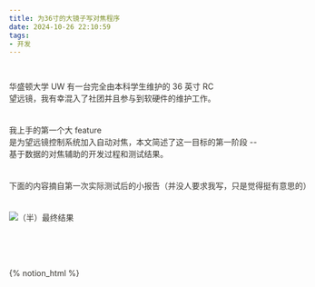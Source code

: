 ```yaml
---
title: 为36寸的大镜子写对焦程序
date: 2024-10-26 22:10:59
tags:
- 开发 
---
```


华盛顿大学 UW 有一台完全由本科学生维护的 36 英寸 RC 望远镜，我有幸混入了社团并且参与到软硬件的维护工作。

我上手的第一个大 feature 是为望远镜控制系统加入自动对焦，本文简述了这一目标的第一阶段 -- 基于数据的对焦辅助的开发过程和测试结果。

下面的内容摘自第一次实际测试后的小报告（并没人要求我写，只是觉得挺有意思的）

![（半）最终结果](cover.png)

<!-- more -->

{% notion_html %}
<html>
<head><meta http-equiv="Content-Type" content="text/html; charset=utf-8"/><title>Evora Autofocus Phase I: Focus assist</title><style>
	/* cspell:disable-file */
	/* webkit printing magic: print all background colors */
	html {
		-webkit-print-color-adjust: exact;
	}
	* {
		box-sizing: border-box;
		-webkit-print-color-adjust: exact;
	}
	
	html,
	body {
		margin: 0;
		padding: 0;
	}
	@media only screen {
		body {
			margin: 2em auto;
			max-width: 900px;
			color: rgb(55, 53, 47);
		}
	}
	
	body {
		line-height: 1.5;
		white-space: pre-wrap;
	}
	
	a,
	a.visited {
		color: inherit;
		text-decoration: underline;
	}
	
	.pdf-relative-link-path {
		font-size: 80%;
		color: #444;
	}
	
	h1,
	h2,
	h3 {
		letter-spacing: -0.01em;
		line-height: 1.2;
		font-weight: 600;
		margin-bottom: 0;
	}
	
	.page-title {
		font-size: 2.5rem;
		font-weight: 700;
		margin-top: 0;
		margin-bottom: 0.75em;
	}
	
	h1 {
		font-size: 1.875rem;
		margin-top: 1.875rem;
	}
	
	h2 {
		font-size: 1.5rem;
		margin-top: 1.5rem;
	}
	
	h3 {
		font-size: 1.25rem;
		margin-top: 1.25rem;
	}
	
	.source {
		border: 1px solid #ddd;
		border-radius: 3px;
		padding: 1.5em;
		word-break: break-all;
	}
	
	.callout {
		border-radius: 3px;
		padding: 1rem;
	}
	
	figure {
		margin: 1.25em 0;
		page-break-inside: avoid;
	}
	
	figcaption {
		opacity: 0.5;
		font-size: 85%;
		margin-top: 0.5em;
	}
	
	mark {
		background-color: transparent;
	}
	
	.indented {
		padding-left: 1.5em;
	}
	
	hr {
		background: transparent;
		display: block;
		width: 100%;
		height: 1px;
		visibility: visible;
		border: none;
		border-bottom: 1px solid rgba(55, 53, 47, 0.09);
	}
	
	img {
		max-width: 100%;
	}
	
	@media only print {
		img {
			max-height: 100vh;
			object-fit: contain;
		}
	}
	
	@page {
		margin: 1in;
	}
	
	.collection-content {
		font-size: 0.875rem;
	}
	
	.column-list {
		display: flex;
		justify-content: space-between;
	}
	
	.column {
		padding: 0 1em;
	}
	
	.column:first-child {
		padding-left: 0;
	}
	
	.column:last-child {
		padding-right: 0;
	}
	
	.table_of_contents-item {
		display: block;
		font-size: 0.875rem;
		line-height: 1.3;
		padding: 0.125rem;
	}
	
	.table_of_contents-indent-1 {
		margin-left: 1.5rem;
	}
	
	.table_of_contents-indent-2 {
		margin-left: 3rem;
	}
	
	.table_of_contents-indent-3 {
		margin-left: 4.5rem;
	}
	
	.table_of_contents-link {
		text-decoration: none;
		opacity: 0.7;
		border-bottom: 1px solid rgba(55, 53, 47, 0.18);
	}
	
	table,
	th,
	td {
		border: 1px solid rgba(55, 53, 47, 0.09);
		border-collapse: collapse;
	}
	
	table {
		border-left: none;
		border-right: none;
	}
	
	th,
	td {
		font-weight: normal;
		padding: 0.25em 0.5em;
		line-height: 1.5;
		min-height: 1.5em;
		text-align: left;
	}
	
	th {
		color: rgba(55, 53, 47, 0.6);
	}
	
	ol,
	ul {
		margin: 0;
		margin-block-start: 0.6em;
		margin-block-end: 0.6em;
	}
	
	li > ol:first-child,
	li > ul:first-child {
		margin-block-start: 0.6em;
	}
	
	ul > li {
		list-style: disc;
	}
	
	ul.to-do-list {
		padding-inline-start: 0;
	}
	
	ul.to-do-list > li {
		list-style: none;
	}
	
	.to-do-children-checked {
		text-decoration: line-through;
		opacity: 0.375;
	}
	
	ul.toggle > li {
		list-style: none;
	}
	
	ul {
		padding-inline-start: 1.7em;
	}
	
	ul > li {
		padding-left: 0.1em;
	}
	
	ol {
		padding-inline-start: 1.6em;
	}
	
	ol > li {
		padding-left: 0.2em;
	}
	
	.mono ol {
		padding-inline-start: 2em;
	}
	
	.mono ol > li {
		text-indent: -0.4em;
	}
	
	.toggle {
		padding-inline-start: 0em;
		list-style-type: none;
	}
	
	/* Indent toggle children */
	.toggle > li > details {
		padding-left: 1.7em;
	}
	
	.toggle > li > details > summary {
		margin-left: -1.1em;
	}
	
	.selected-value {
		display: inline-block;
		padding: 0 0.5em;
		background: rgba(206, 205, 202, 0.5);
		border-radius: 3px;
		margin-right: 0.5em;
		margin-top: 0.3em;
		margin-bottom: 0.3em;
		white-space: nowrap;
	}
	
	.collection-title {
		display: inline-block;
		margin-right: 1em;
	}
	
	.page-description {
		margin-bottom: 2em;
	}
	
	.simple-table {
		margin-top: 1em;
		font-size: 0.875rem;
		empty-cells: show;
	}
	.simple-table td {
		height: 29px;
		min-width: 120px;
	}
	
	.simple-table th {
		height: 29px;
		min-width: 120px;
	}
	
	.simple-table-header-color {
		background: rgb(247, 246, 243);
		color: black;
	}
	.simple-table-header {
		font-weight: 500;
	}
	
	time {
		opacity: 0.5;
	}
	
	.icon {
		display: inline-block;
		max-width: 1.2em;
		max-height: 1.2em;
		text-decoration: none;
		vertical-align: text-bottom;
		margin-right: 0.5em;
	}
	
	img.icon {
		border-radius: 3px;
	}
	
	.user-icon {
		width: 1.5em;
		height: 1.5em;
		border-radius: 100%;
		margin-right: 0.5rem;
	}
	
	.user-icon-inner {
		font-size: 0.8em;
	}
	
	.text-icon {
		border: 1px solid #000;
		text-align: center;
	}
	
	.page-cover-image {
		display: block;
		object-fit: cover;
		width: 100%;
		max-height: 30vh;
	}
	
	.page-header-icon {
		font-size: 3rem;
		margin-bottom: 1rem;
	}
	
	.page-header-icon-with-cover {
		margin-top: -0.72em;
		margin-left: 0.07em;
	}
	
	.page-header-icon img {
		border-radius: 3px;
	}
	
	.link-to-page {
		margin: 1em 0;
		padding: 0;
		border: none;
		font-weight: 500;
	}
	
	p > .user {
		opacity: 0.5;
	}
	
	td > .user,
	td > time {
		white-space: nowrap;
	}
	
	input[type="checkbox"] {
		transform: scale(1.5);
		margin-right: 0.6em;
		vertical-align: middle;
	}
	
	p {
		margin-top: 0.5em;
		margin-bottom: 0.5em;
	}
	
	.image {
		border: none;
		margin: 1.5em 0;
		padding: 0;
		border-radius: 0;
		text-align: center;
	}
	
	.code,
	code {
		background: rgba(135, 131, 120, 0.15);
		border-radius: 3px;
		padding: 0.2em 0.4em;
		border-radius: 3px;
		font-size: 85%;
		tab-size: 2;
	}
	
	code {
		color: #eb5757;
	}
	
	.code {
		padding: 1.5em 1em;
	}
	
	.code-wrap {
		white-space: pre-wrap;
		word-break: break-all;
	}
	
	.code > code {
		background: none;
		padding: 0;
		font-size: 100%;
		color: inherit;
	}
	
	blockquote {
		font-size: 1.25em;
		margin: 1em 0;
		padding-left: 1em;
		border-left: 3px solid rgb(55, 53, 47);
	}
	
	.bookmark {
		text-decoration: none;
		max-height: 8em;
		padding: 0;
		display: flex;
		width: 100%;
		align-items: stretch;
	}
	
	.bookmark-title {
		font-size: 0.85em;
		overflow: hidden;
		text-overflow: ellipsis;
		height: 1.75em;
		white-space: nowrap;
	}
	
	.bookmark-text {
		display: flex;
		flex-direction: column;
	}
	
	.bookmark-info {
		flex: 4 1 180px;
		padding: 12px 14px 14px;
		display: flex;
		flex-direction: column;
		justify-content: space-between;
	}
	
	.bookmark-image {
		width: 33%;
		flex: 1 1 180px;
		display: block;
		position: relative;
		object-fit: cover;
		border-radius: 1px;
	}
	
	.bookmark-description {
		color: rgba(55, 53, 47, 0.6);
		font-size: 0.75em;
		overflow: hidden;
		max-height: 4.5em;
		word-break: break-word;
	}
	
	.bookmark-href {
		font-size: 0.75em;
		margin-top: 0.25em;
	}
	
	.sans { font-family: ui-sans-serif, -apple-system, BlinkMacSystemFont, "Segoe UI", Helvetica, "Apple Color Emoji", Arial, sans-serif, "Segoe UI Emoji", "Segoe UI Symbol"; }
	.code { font-family: "SFMono-Regular", Menlo, Consolas, "PT Mono", "Liberation Mono", Courier, monospace; }
	.serif { font-family: Lyon-Text, Georgia, ui-serif, serif; }
	.mono { font-family: iawriter-mono, Nitti, Menlo, Courier, monospace; }
	.pdf .sans { font-family: Inter, ui-sans-serif, -apple-system, BlinkMacSystemFont, "Segoe UI", Helvetica, "Apple Color Emoji", Arial, sans-serif, "Segoe UI Emoji", "Segoe UI Symbol", 'Twemoji', 'Noto Color Emoji', 'Noto Sans CJK JP'; }
	.pdf:lang(zh-CN) .sans { font-family: Inter, ui-sans-serif, -apple-system, BlinkMacSystemFont, "Segoe UI", Helvetica, "Apple Color Emoji", Arial, sans-serif, "Segoe UI Emoji", "Segoe UI Symbol", 'Twemoji', 'Noto Color Emoji', 'Noto Sans CJK SC'; }
	.pdf:lang(zh-TW) .sans { font-family: Inter, ui-sans-serif, -apple-system, BlinkMacSystemFont, "Segoe UI", Helvetica, "Apple Color Emoji", Arial, sans-serif, "Segoe UI Emoji", "Segoe UI Symbol", 'Twemoji', 'Noto Color Emoji', 'Noto Sans CJK TC'; }
	.pdf:lang(ko-KR) .sans { font-family: Inter, ui-sans-serif, -apple-system, BlinkMacSystemFont, "Segoe UI", Helvetica, "Apple Color Emoji", Arial, sans-serif, "Segoe UI Emoji", "Segoe UI Symbol", 'Twemoji', 'Noto Color Emoji', 'Noto Sans CJK KR'; }
	.pdf .code { font-family: Source Code Pro, "SFMono-Regular", Menlo, Consolas, "PT Mono", "Liberation Mono", Courier, monospace, 'Twemoji', 'Noto Color Emoji', 'Noto Sans Mono CJK JP'; }
	.pdf:lang(zh-CN) .code { font-family: Source Code Pro, "SFMono-Regular", Menlo, Consolas, "PT Mono", "Liberation Mono", Courier, monospace, 'Twemoji', 'Noto Color Emoji', 'Noto Sans Mono CJK SC'; }
	.pdf:lang(zh-TW) .code { font-family: Source Code Pro, "SFMono-Regular", Menlo, Consolas, "PT Mono", "Liberation Mono", Courier, monospace, 'Twemoji', 'Noto Color Emoji', 'Noto Sans Mono CJK TC'; }
	.pdf:lang(ko-KR) .code { font-family: Source Code Pro, "SFMono-Regular", Menlo, Consolas, "PT Mono", "Liberation Mono", Courier, monospace, 'Twemoji', 'Noto Color Emoji', 'Noto Sans Mono CJK KR'; }
	.pdf .serif { font-family: PT Serif, Lyon-Text, Georgia, ui-serif, serif, 'Twemoji', 'Noto Color Emoji', 'Noto Serif CJK JP'; }
	.pdf:lang(zh-CN) .serif { font-family: PT Serif, Lyon-Text, Georgia, ui-serif, serif, 'Twemoji', 'Noto Color Emoji', 'Noto Serif CJK SC'; }
	.pdf:lang(zh-TW) .serif { font-family: PT Serif, Lyon-Text, Georgia, ui-serif, serif, 'Twemoji', 'Noto Color Emoji', 'Noto Serif CJK TC'; }
	.pdf:lang(ko-KR) .serif { font-family: PT Serif, Lyon-Text, Georgia, ui-serif, serif, 'Twemoji', 'Noto Color Emoji', 'Noto Serif CJK KR'; }
	.pdf .mono { font-family: PT Mono, iawriter-mono, Nitti, Menlo, Courier, monospace, 'Twemoji', 'Noto Color Emoji', 'Noto Sans Mono CJK JP'; }
	.pdf:lang(zh-CN) .mono { font-family: PT Mono, iawriter-mono, Nitti, Menlo, Courier, monospace, 'Twemoji', 'Noto Color Emoji', 'Noto Sans Mono CJK SC'; }
	.pdf:lang(zh-TW) .mono { font-family: PT Mono, iawriter-mono, Nitti, Menlo, Courier, monospace, 'Twemoji', 'Noto Color Emoji', 'Noto Sans Mono CJK TC'; }
	.pdf:lang(ko-KR) .mono { font-family: PT Mono, iawriter-mono, Nitti, Menlo, Courier, monospace, 'Twemoji', 'Noto Color Emoji', 'Noto Sans Mono CJK KR'; }
	.highlight-default {
		color: rgba(55, 53, 47, 1);
	}
	.highlight-gray {
		color: rgba(120, 119, 116, 1);
		fill: rgba(120, 119, 116, 1);
	}
	.highlight-brown {
		color: rgba(159, 107, 83, 1);
		fill: rgba(159, 107, 83, 1);
	}
	.highlight-orange {
		color: rgba(217, 115, 13, 1);
		fill: rgba(217, 115, 13, 1);
	}
	.highlight-yellow {
		color: rgba(203, 145, 47, 1);
		fill: rgba(203, 145, 47, 1);
	}
	.highlight-teal {
		color: rgba(68, 131, 97, 1);
		fill: rgba(68, 131, 97, 1);
	}
	.highlight-blue {
		color: rgba(51, 126, 169, 1);
		fill: rgba(51, 126, 169, 1);
	}
	.highlight-purple {
		color: rgba(144, 101, 176, 1);
		fill: rgba(144, 101, 176, 1);
	}
	.highlight-pink {
		color: rgba(193, 76, 138, 1);
		fill: rgba(193, 76, 138, 1);
	}
	.highlight-red {
		color: rgba(212, 76, 71, 1);
		fill: rgba(212, 76, 71, 1);
	}
	.highlight-gray_background {
		background: rgba(241, 241, 239, 1);
	}
	.highlight-brown_background {
		background: rgba(244, 238, 238, 1);
	}
	.highlight-orange_background {
		background: rgba(251, 236, 221, 1);
	}
	.highlight-yellow_background {
		background: rgba(251, 243, 219, 1);
	}
	.highlight-teal_background {
		background: rgba(237, 243, 236, 1);
	}
	.highlight-blue_background {
		background: rgba(231, 243, 248, 1);
	}
	.highlight-purple_background {
		background: rgba(244, 240, 247, 0.8);
	}
	.highlight-pink_background {
		background: rgba(249, 238, 243, 0.8);
	}
	.highlight-red_background {
		background: rgba(253, 235, 236, 1);
	}
	.block-color-default {
		color: inherit;
		fill: inherit;
	}
	.block-color-gray {
		color: rgba(120, 119, 116, 1);
		fill: rgba(120, 119, 116, 1);
	}
	.block-color-brown {
		color: rgba(159, 107, 83, 1);
		fill: rgba(159, 107, 83, 1);
	}
	.block-color-orange {
		color: rgba(217, 115, 13, 1);
		fill: rgba(217, 115, 13, 1);
	}
	.block-color-yellow {
		color: rgba(203, 145, 47, 1);
		fill: rgba(203, 145, 47, 1);
	}
	.block-color-teal {
		color: rgba(68, 131, 97, 1);
		fill: rgba(68, 131, 97, 1);
	}
	.block-color-blue {
		color: rgba(51, 126, 169, 1);
		fill: rgba(51, 126, 169, 1);
	}
	.block-color-purple {
		color: rgba(144, 101, 176, 1);
		fill: rgba(144, 101, 176, 1);
	}
	.block-color-pink {
		color: rgba(193, 76, 138, 1);
		fill: rgba(193, 76, 138, 1);
	}
	.block-color-red {
		color: rgba(212, 76, 71, 1);
		fill: rgba(212, 76, 71, 1);
	}
	.block-color-gray_background {
		background: rgba(241, 241, 239, 1);
	}
	.block-color-brown_background {
		background: rgba(244, 238, 238, 1);
	}
	.block-color-orange_background {
		background: rgba(251, 236, 221, 1);
	}
	.block-color-yellow_background {
		background: rgba(251, 243, 219, 1);
	}
	.block-color-teal_background {
		background: rgba(237, 243, 236, 1);
	}
	.block-color-blue_background {
		background: rgba(231, 243, 248, 1);
	}
	.block-color-purple_background {
		background: rgba(244, 240, 247, 0.8);
	}
	.block-color-pink_background {
		background: rgba(249, 238, 243, 0.8);
	}
	.block-color-red_background {
		background: rgba(253, 235, 236, 1);
	}
	.select-value-color-uiBlue { background-color: rgba(35, 131, 226, .07); }
	.select-value-color-pink { background-color: rgba(245, 224, 233, 1); }
	.select-value-color-purple { background-color: rgba(232, 222, 238, 1); }
	.select-value-color-green { background-color: rgba(219, 237, 219, 1); }
	.select-value-color-gray { background-color: rgba(227, 226, 224, 1); }
	.select-value-color-translucentGray { background-color: rgba(255, 255, 255, 0.0375); }
	.select-value-color-orange { background-color: rgba(250, 222, 201, 1); }
	.select-value-color-brown { background-color: rgba(238, 224, 218, 1); }
	.select-value-color-red { background-color: rgba(255, 226, 221, 1); }
	.select-value-color-yellow { background-color: rgba(253, 236, 200, 1); }
	.select-value-color-blue { background-color: rgba(211, 229, 239, 1); }
	.select-value-color-pageGlass { background-color: undefined; }
	.select-value-color-washGlass { background-color: undefined; }
	
	.checkbox {
		display: inline-flex;
		vertical-align: text-bottom;
		width: 16;
		height: 16;
		background-size: 16px;
		margin-left: 2px;
		margin-right: 5px;
	}
	
	.checkbox-on {
		background-image: url("data:image/svg+xml;charset=UTF-8,%3Csvg%20width%3D%2216%22%20height%3D%2216%22%20viewBox%3D%220%200%2016%2016%22%20fill%3D%22none%22%20xmlns%3D%22http%3A%2F%2Fwww.w3.org%2F2000%2Fsvg%22%3E%0A%3Crect%20width%3D%2216%22%20height%3D%2216%22%20fill%3D%22%2358A9D7%22%2F%3E%0A%3Cpath%20d%3D%22M6.71429%2012.2852L14%204.9995L12.7143%203.71436L6.71429%209.71378L3.28571%206.2831L2%207.57092L6.71429%2012.2852Z%22%20fill%3D%22white%22%2F%3E%0A%3C%2Fsvg%3E");
	}
	
	.checkbox-off {
		background-image: url("data:image/svg+xml;charset=UTF-8,%3Csvg%20width%3D%2216%22%20height%3D%2216%22%20viewBox%3D%220%200%2016%2016%22%20fill%3D%22none%22%20xmlns%3D%22http%3A%2F%2Fwww.w3.org%2F2000%2Fsvg%22%3E%0A%3Crect%20x%3D%220.75%22%20y%3D%220.75%22%20width%3D%2214.5%22%20height%3D%2214.5%22%20fill%3D%22white%22%20stroke%3D%22%2336352F%22%20stroke-width%3D%221.5%22%2F%3E%0A%3C%2Fsvg%3E");
	}
		
	</style></head><body><article id="047602db-5bed-4461-abdd-153247c1272a" class="page sans"><header><h1 class="page-title">Evora Autofocus Phase I: Focus assist</h1><p class="page-description"></p></header><div class="page-body"><figure id="e3d343e0-9ffc-4c3a-ab05-5eb00e4623bd"><a href="https://github.com/siyu6974/evora_autofocus#usage-version-01-awful-architecture-i-know-d" class="bookmark source"><div class="bookmark-info"><div class="bookmark-text"><div class="bookmark-title">GitHub - siyu6974/evora_autofocus</div><div class="bookmark-description">Contribute to siyu6974/evora_autofocus development by creating an account on GitHub.</div></div><div class="bookmark-href"><img src="https://github.com/fluidicon.png" class="icon bookmark-icon"/>https://github.com/siyu6974/evora_autofocus#usage-version-01-awful-architecture-i-know-d</div></div><img src="https://opengraph.githubassets.com/cf69b604b32e01e351e6caab318ee4639ad5b93ab31a6d6df1620b0ce8390fd6/siyu6974/evora_autofocus" class="bookmark-image"/></a></figure><h1 id="967268d3-0288-4c09-a3db-4efec7f93bdf" class="">Method</h1><ul id="628359cf-e6a7-449f-bac8-d41f5fddd1dc" class="bulleted-list"><li style="list-style-type:disc">FWHM<ul id="fb0b6899-b792-4ed0-943c-39267eef5a95" class="bulleted-list"><li style="list-style-type:circle">Full width half maximum</li></ul><ul id="482e5d50-3b23-447e-97b1-cfad98428878" class="bulleted-list"><li style="list-style-type:circle">Astropy has it </li></ul><div id="1846dec7-e565-4286-b274-6389f8e8da9c" class="column-list"><div id="ac614982-5aa8-4556-833a-26ac88295c8d" style="width:100%" class="column"><figure id="cbd3ca73-89ff-4c02-8c12-4dd6e58b4650" class="image"><a href="Untitled1.png"><img style="width:309px" src="Untitled1.png"/></a></figure></div><div id="50dce058-a418-4a07-b640-4754d383ac48" style="width:100%" class="column"><p id="e66a4577-7ca7-4200-b065-a43a7dbeed80" class="">
	</p><figure id="2343f10a-5782-4fba-a803-e43e4a6a6516" class="image"><a href="Untitled2.png"><img style="width:640px" src="Untitled2.png"/></a><figcaption><a href="https://www.lost-infinity.com/night-sky-image-processing-part-5-measuring-fwhm-of-a-star-using-curve-fitting-a-simple-c-implementation/">https://www.lost-infinity.com/night-sky-image-processing-part-5-measuring-fwhm-of-a-star-using-curve-fitting-a-simple-c-implementation/</a></figcaption></figure></div></div></li></ul><ul id="e22cf35c-c3ba-4420-8869-a5d726ecb5b6" class="bulleted-list"><li style="list-style-type:disc">HFD / HFR<ul id="00b73147-0eb5-4ae5-951a-7e48434fb9ba" class="bulleted-list"><li style="list-style-type:circle">Half flux diameter or radius </li></ul><ul id="af9792f1-d77a-4127-93b1-96e4557a71da" class="bulleted-list"><li style="list-style-type:circle">general concept<ul id="54bba351-8086-468f-a025-82f5fecdd66d" class="bulleted-list"><li style="list-style-type:square"><a href="https://www.lost-infinity.com/night-sky-image-processing-part-6-measuring-the-half-flux-diameter-hfd-of-a-star-a-simple-c-implementation/">https://www.lost-infinity.com/night-sky-image-processing-part-6-measuring-the-half-flux-diameter-hfd-of-a-star-a-simple-c-implementation/</a></li></ul><ul id="229ede28-0961-4dc7-8f95-990bd52f13bb" class="bulleted-list"><li style="list-style-type:square"><a href="http://www.ccdware.com/Files/ITS%20Paper.pdf">http://www.ccdware.com/Files/ITS Paper.pdf</a></li></ul><ul id="280c7c0c-eab1-49e3-8abe-f598a204ae47" class="bulleted-list"><li style="list-style-type:square">more tolerant to out of focus star, especially for cassegrain </li></ul></li></ul><ul id="f1f01e75-6dd7-4edb-ae60-355204da9a88" class="bulleted-list"><li style="list-style-type:circle">Implementation to achieve better sub pixel accuracy, not yet implemented<ul id="7fc5b7c7-5874-4f17-905b-9cd738a57882" class="bulleted-list"><li style="list-style-type:square">sorting based <a href="https://github.com/OpenPHDGuiding/phd2/blob/5576bc0832c78b009e30687ac6b30404cb9e8fcd/star.cpp#L83">https://github.com/OpenPHDGuiding/phd2/blob/5576bc0832c78b009e30687ac6b30404cb9e8fcd/star.cpp#L83</a></li></ul><ul id="c6f7f8fc-1bfa-4d73-ac86-eeadcbea10f4" class="bulleted-list"><li style="list-style-type:square">interpolation based: NINA <a href="https://bitbucket.org/Isbeorn/nina/src/master/NINA.Core.WPF/ViewModel/AutoFocus/">https://bitbucket.org/Isbeorn/nina/src/master/NINA.Core.WPF/ViewModel/AutoFocus/</a></li></ul></li></ul></li></ul><h1 id="6ee5ee24-cea5-4662-a8c8-381e9883dc2e" class="">Evora image test</h1><p id="943714ae-263c-4f76-acb4-5f55107e2baa" class="">This was to test star detection and the correlation between FWHM and HFD on evora images. Test image <code>2023-05-20T09-32-28_r_-81.19_250.0s_r.fits</code></p><figure id="7fe6e936-9760-41ee-a8dd-9c27ce244373"><div class="source"><a href="single_image_test.ipynb">single_image_test.ipynb</a></div></figure><div id="9ce66ca7-145b-4bdb-b789-170a78da14e1" class="column-list"><div id="4b76b1b9-3e0e-4932-ac5f-a22b0b10b6a1" style="width:50%" class="column"><figure id="04378f4c-fb98-4345-bdbc-0174ea58fcb8" class="image"><a href="Untitled3.png"><img style="width:843px" src="Untitled3.png"/></a></figure></div><div id="818fcbdb-d6b9-427e-94a8-7d33799f32c1" style="width:50%" class="column"><figure id="ceb33dff-d4c1-40ea-8e0a-c8460f54766f" class="image"><a href="Untitled4.png"><img style="width:565px" src="Untitled4.png"/></a></figure></div></div><p id="cf2a00f5-3658-49a1-945f-271476ec7549" class="">The DAOStarFinder seems fine. FWHM is fairly consistent across the image. HFD has some weird negative values but the overall trend correlates with FWHM so it’s good. </p><h1 id="988f6e88-4581-458b-98f0-3de44cfe2f7f" class="">Home test</h1><p id="25143d4c-d9a2-4545-962a-6a1bbecfcaae" class="">Prior to the field test, a test was conducted at home to validate the method and general implementation of the algorithm.  </p><p id="f7c02e9c-35cb-4e9b-9890-cf90dffd2bd0" class="">The optic train consists of a Askar 65phq telescope (D=65mm, F/6.4) and a Qhy533M cooled CMOS camera. <del>Data was collected while performing auto focus routine in NINA with hocus focus plugin. </del> Focus was adjusted manually by commanding the ZWO EAF to advance inward and outward. The sweep was not mono-directional but backlash should be compensated automatically by NINA. After each movement, a 2 second exposure was taken with L filter. </p><figure id="6836dcc4-7f2c-4348-ade1-04396206ad90"><div class="source"><a href="focus_test.ipynb">focus_test.ipynb</a></div></figure><div id="bbdd5eb8-3a94-4344-9b3c-118230f2b6a9" class="column-list"><div id="402ded95-c818-4158-98b3-31ceed236e56" style="width:33.333333333333336%" class="column"><figure id="e28fc300-81af-4dff-af9a-7fe6fd61152a" class="image"><a href="Untitled5.png"><img style="width:546px" src="Untitled5.png"/></a><figcaption>nice round tight stars</figcaption></figure></div><div id="a694cad7-22c1-4b40-8d13-e9b3d4b1606d" style="width:33.33333333333333%" class="column"><figure id="d8b2b1df-9d76-431c-b42e-1eb113f1a9ad" class="image"><a href="Untitled6.png"><img style="width:537px" src="Untitled6.png"/></a><figcaption>out of focus example</figcaption></figure></div><div id="1fdd3ee9-42f5-4211-9dcc-d034501f8872" style="width:33.333333333333336%" class="column"><figure id="613be112-792f-454f-a8d8-8a5cec1516b3" class="image"><a href="Untitled7.png"><img style="width:954px" src="Untitled7.png"/></a><figcaption>FWHM predicted 13678.46<br/>HFD predicted 13670.96<br/></figcaption></figure></div></div><p id="f818a335-e0bc-40a9-8565-9f0747053298" class="">Results given by hocus focus on 2 others runs 2 hours later: 13636 for R, 13701 for L. </p><p id="129eec37-7ff5-4504-8217-0834009789ef" class="">Without any modification to HFD calculation, the negative numbers disappeared. Great?</p><p id="6010e5cc-daae-49fb-849f-cc812a658364" class="">Near the focus point, HFDs were almost flat, which is probably caused by the lack of precision of the current implementation. Need to go sub pixel.  </p><h1 id="345043c2-d551-453a-92e4-62709f30688f" class="">MRO field test</h1><h2 id="0ad58f55-b876-4d31-b5be-9a2d5b4ec0ed" class="">Initial test on 5s V-band exposures</h2><figure id="6be42b98-6177-416e-abfd-1439be39659d" class="image"><a href="Screenshot_2023-10-25_at_16.54.38.png"><img style="width:1442px" src="Screenshot_2023-10-25_at_16.54.38.png"/></a></figure><p id="88873eb8-1508-4333-8f6b-d958211daa8e" class="">Initial result was awful. 2 fits didn’t agree with each other, HFD values were nonsense. FWHM were also off, even if we excluded the outliner. </p><p id="ef6dc5ef-cb26-4189-becf-76ed0232343e" class="">Checking the intermediate steps, the DAOStarFinder was picking noise as stars. Tuning the parameters (#brightest, fwhm, std) didn’t help at all, and the selection was not consistent across the sweep. </p><h2 id="a7172152-3aa0-44ae-8553-6e765f4bfee0" class="">Hot fix with sep - thanks José!</h2><figure id="55c9317d-33b5-4521-80f9-5b2dd711fafd"><div class="source"><a href="mro_single_image_test.ipynb">mro_single_image_test.ipynb</a></div></figure><figure id="d8fd6414-57d9-4e4b-8d73-d17a83180b32"><div class="source"><a href="mro_first_field_test.ipynb">mro_first_field_test.ipynb</a></div></figure><div id="8c847eaf-7d80-4b5d-8431-72f070dccace" class="column-list"><div id="88fd19a1-455e-4b93-a96c-1e28aa095c84" style="width:33.33333333333333%" class="column"><figure id="e54f6cd9-17ae-4db4-aee2-cdff1546e39b" class="image"><a href="Untitled8.png"><img style="width:515px" src="Untitled8.png"/></a><figcaption>comma or seeing?</figcaption></figure></div><div id="ef516c72-8978-4720-81e3-81e60c5ffabd" style="width:33.333333333333336%" class="column"><figure id="a1cf0d4c-11d5-442c-84e9-1e8adb06acec" class="image"><a href="Untitled9.png"><img style="width:518px" src="Untitled9.png"/></a></figure></div><div id="cedfb211-8b39-4274-bc8f-5c237ecc068e" style="width:33.333333333333336%" class="column"><figure id="e0a5a14f-8ba3-4912-84e9-c9eb00f6f14e" class="image"><a href="Untitled10.png"><img style="width:524px" src="Untitled10.png"/></a><figcaption>sep thinks this is 40pix big</figcaption></figure></div></div><p id="fa215072-08a9-487e-8990-40a7f02b0a7c" class="">Sep worked wonder, with min-pix it’s even like black magic. This finally allowed the following calculation to work.</p><p id="69ab8d11-ff66-4ab6-8bd0-0f5a0210f003" class="">Stars are in bad shape, not sure if it’s seeing that’s tearing them apart. Longer exposure should help but takes more patience…</p><figure id="c45c6ff4-40c3-4ac8-8874-add85acca24b" class="image"><a href="Untitled11.png"><img style="width:989px" src="Untitled11.png"/></a></figure><p id="79111868-2151-4834-8dcd-18e725f2898b" class="">HFD values are completely unusable, guess the noise was fooling my naive implementation. But FWHM seems like an OK fit.</p><h2 id="75319872-ee1f-4b86-9fa8-40e0649db4dd" class="">Real exposure</h2><div id="8d4cd1f9-57f6-41e5-8c62-821f7c583f2a" class="column-list"><div id="c06623b3-6952-4d7d-b671-ac40727b353f" style="width:50%" class="column"><figure id="feba9b1a-f8b2-4388-b5bd-b2259c1f2f3d" class="image"><a href="Untitled12.png"><img style="width:989px" src="Untitled12.png"/></a><figcaption>Eyeballed. 2023-10-21T08-57-43_B_-79.25_60.0s_0071.fits. FWHM: 4.2</figcaption></figure></div><div id="c1f69966-2bd8-4d34-b2dd-9ffa78208e56" style="width:50%" class="column"><figure id="73acdfa3-3e2d-4614-aea5-cee11c781064" class="image"><a href="cover.png"><img style="width:989px" src="cover.png"/></a><figcaption>Calculated. 2023-10-21T09-00-13_B_-79.25_60.0s_0072.fits. FWHM: 3.0</figcaption></figure></div></div><p id="8e0369c6-db2a-4a5d-8e55-5e2a649295c8" class="">Much better!</p><p id="0bd5132c-52a3-4273-8f3c-d525b760fc0e" class="">Note: the focuser position was calculated on V band, the above exposure was on B so the final image could be even better.</p><p id="dfb1153a-e7a1-4905-a28a-b6d241209c34" class="">
	</p><h1 id="24d7df61-4256-4a4c-8951-66d5c2a2ccc4" class="">TODO</h1><ul id="8c59721f-de5c-4927-a538-adc6b184d7f1" class="to-do-list"><li><div class="checkbox checkbox-off"></div> <span class="to-do-children-unchecked">sweep all filters, make an offset table</span><div class="indented"></div></li></ul><ul id="b1beee06-9db4-4467-83c3-c5b4895d3f4c" class="to-do-list"><li><div class="checkbox checkbox-off"></div> <span class="to-do-children-unchecked">make better UI &amp; integrate into evora</span><div class="indented"></div></li></ul><ul id="74d2c332-dd58-433e-864c-1db3d3763d64" class="to-do-list"><li><div class="checkbox checkbox-off"></div> <span class="to-do-children-unchecked">sub pixel HFD</span><div class="indented"></div></li></ul><h1 id="4c5063fc-1447-4296-a9d4-52c0e6049854" class="">After first field test</h1><p id="ef330ef0-e250-4aca-85e8-bb6c468b2db4" class=""><time>@October 31, 2023</time> </p><p id="b54881ae-9740-4e13-80d1-4247310ec3e6" class="">The hot fix using SEP and parameters that worked at MRO doesn’t work for my setup</p><ul id="74c3dfd2-fadb-46a6-8f87-a486da0970a5" class="bulleted-list"><li style="list-style-type:disc">Too many stars</li></ul><ul id="079ce5a8-34c9-4b0a-9124-8f32b085e4d3" class="bulleted-list"><li style="list-style-type:disc">FWHM fit can produce extreme outliers</li></ul><p id="4421c9ef-24f2-4ded-b05d-121c39e4c4ef" class="">Solutions</p><ul id="a7bbbe25-7ad7-40a7-88aa-d30bc3ce5e91" class="bulleted-list"><li style="list-style-type:disc">limit source extraction output</li></ul><ul id="86bef35b-f722-4d10-84bf-8a64723bee22" class="bulleted-list"><li style="list-style-type:disc">use median FWHM </li></ul><p id="c6fbb239-0eb9-4e18-a494-18aee7668213" class="">HFD</p><ul id="75b703db-52cb-4b36-983a-3ff4fa167044" class="bulleted-list"><li style="list-style-type:disc">Issue with previous HFD calculation: pixel distance set to the top left corner of the aperture, should be the center</li></ul><ul id="a7ac7ac0-5ece-426a-ad85-343a91ffd30b" class="bulleted-list"><li style="list-style-type:disc">Phd2 implementation: <a href="https://github.com/OpenPHDGuiding/phd2/blob/5576bc0832c78b009e30687ac6b30404cb9e8fcd/star.cpp#L113">https://github.com/OpenPHDGuiding/phd2/blob/5576bc0832c78b009e30687ac6b30404cb9e8fcd/star.cpp#L11</a><a href="https://github.com/OpenPHDGuiding/phd2/blob/5576bc0832c78b009e30687ac6b30404cb9e8fcd/star.cpp#L83">3</a></li></ul><ul id="4f2cbcae-af1e-4f8b-a0e4-9678ecc4ad5e" class="bulleted-list"><li style="list-style-type:disc"><code><strong>sep.flux_radius</strong></code><strong> is fast </strong></li></ul><div id="c73b9e0b-447f-48cb-8601-9f5b49a57646" class="column-list"><div id="e2ae957a-2e34-4c2e-9905-f96f2deca854" style="width:50.000000000000014%" class="column"><figure id="fae3db8f-5c27-408d-8680-de9e3c0f869c" class="image"><a href="Untitled13.png"><img style="width:989px" src="Untitled13.png"/></a><figcaption>previous</figcaption></figure></div><div id="4cae7bbb-fc56-4021-b319-3fc9bd5aa7a4" style="width:50%" class="column"><figure id="17ffca7c-6459-47b7-9a7d-f982c086cb3b" class="image"><a href="Untitled14.png"><img style="width:989px" src="Untitled14.png"/></a><figcaption>sep extraction, median</figcaption></figure><p id="92a454ec-fa78-4361-b790-020281add3ee" class="">
	</p></div></div></article><span class="sans" style="font-size:14px;padding-top:2em"></span></body>
</html>
{% endnotion_html %}
